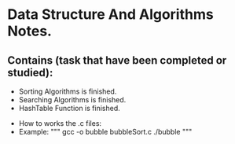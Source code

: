 # Data Structure And Algorithms Notes.

## Contains (task that have been completed or studied):

- Sorting Algorithms is finished.
- Searching Algorithms is finished.
- HashTable Function is finished.


+ How to works the .c files:
+ Example:
"""
gcc -o bubble bubbleSort.c
./bubble
"""